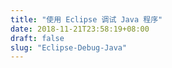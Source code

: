 ```yaml
---
title: "使用 Eclipse 调试 Java 程序"
date: 2018-11-21T23:58:19+08:00
draft: false
slug: "Eclipse-Debug-Java"
---
```

